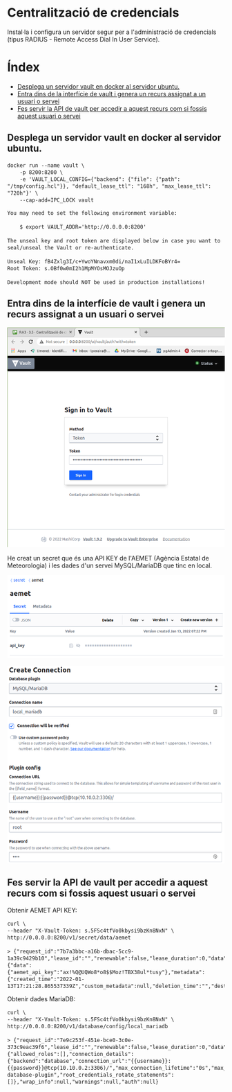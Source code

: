 <!-----
title: "Centralització de credencials"
author: "Toni Peraira"
date: "2022-01-11"
version: "1.0"
geometry: left=2.54cm,right=2.54cm,top=2.54cm,bottom=2.54cm
header-right: '\headerlogo'
header-includes:
- '`\newcommand{\headerlogo}{\raisebox{0pt}[0pt]{\includegraphics[width=3cm]{../institut_montilivi.png}}}`{=latex}'
---

pandoc README.md -o Toni_Peraira_RA3_3.5.pdf --from markdown --template eisvogel --listings --pdf-engine=xelatex --toc -s -V toc-title:"Índex"
-->

# Centralització de credencials <!-- omit in toc -->

Instal·la i configura un servidor segur per a l'administració de credencials (tipus RADIUS - Remote Access Dial In User Service).

# Índex <!-- omit in toc -->

- [Desplega un servidor vault en docker al servidor ubuntu.](#desplega-un-servidor-vault-en-docker-al-servidor-ubuntu)
- [Entra dins de la interfície de vault i genera un recurs assignat a un usuari o servei](#entra-dins-de-la-interfície-de-vault-i-genera-un-recurs-assignat-a-un-usuari-o-servei)
- [Fes servir la API de vault per accedir a aquest recurs com si fossis aquest usuari o servei](#fes-servir-la-api-de-vault-per-accedir-a-aquest-recurs-com-si-fossis-aquest-usuari-o-servei)

## Desplega un servidor vault en docker al servidor ubuntu.

```console
docker run --name vault \
    -p 8200:8200 \
    -e 'VAULT_LOCAL_CONFIG={"backend": {"file": {"path": "/tmp/config.hcl"}}, "default_lease_ttl": "168h", "max_lease_ttl": "720h"}' \
    --cap-add=IPC_LOCK vault
```

```
You may need to set the following environment variable:

    $ export VAULT_ADDR='http://0.0.0.0:8200'

The unseal key and root token are displayed below in case you want to
seal/unseal the Vault or re-authenticate.

Unseal Key: fB4Zxlg3I/c+YwoYNnavxm0di/naI1xLuILDKFoBYr4=
Root Token: s.OBf0w0mI2h1MpMYOsMOJzuOp

Development mode should NOT be used in production installations!
```

## Entra dins de la interfície de vault i genera un recurs assignat a un usuari o servei

!["Vault UI access"](images/image01.png "Vault UI access")

He creat un secret que és una API KEY de l'AEMET (Agència Estatal de Meteorologia) i les dades d'un servei MySQL/MariaDB que tinc en local.

!["API KEY AEMET"](images/image02.png "API KEY AEMET")

!["MariaDB Connection"](images/image03.png "MariaDB Connection")


## Fes servir la API de vault per accedir a aquest recurs com si fossis aquest usuari o servei

Obtenir AEMET API KEY:

```console
curl \
--header "X-Vault-Token: s.5FSc4tfVo0kbysi9bzKn8NxN" \
http://0.0.0.0:8200/v1/secret/data/aemet

> {"request_id":"7b7a3bbc-a16b-dbac-5cc9-1a39c9429b10","lease_id":"","renewable":false,"lease_duration":0,"data":{"data":{"aemet_api_key":"ax!%Q@UQWo8*o8$$Moz!TBX38ul*tusy"},"metadata":{"created_time":"2022-01-13T17:21:28.865537339Z","custom_metadata":null,"deletion_time":"","destroyed":false,"version":1}},"wrap_info":null,"warnings":null,"auth":null}
```

Obtenir dades MariaDB:

```console
curl \
--header "X-Vault-Token: s.5FSc4tfVo0kbysi9bzKn8NxN" \
http://0.0.0.0:8200/v1/database/config/local_mariadb

> {"request_id":"7e9c253f-451e-bce0-3c0e-373c9eac39f6","lease_id":"","renewable":false,"lease_duration":0,"data":{"allowed_roles":[],"connection_details":{"backend":"database","connection_url":"{{username}}:{{password}}@tcp(10.10.0.2:3306)/","max_connection_lifetime":"0s","max_idle_connections":0,"max_open_connections":4,"username":"root"},"password_policy":"","plugin_name":"mysql-database-plugin","root_credentials_rotate_statements":[]},"wrap_info":null,"warnings":null,"auth":null}
```